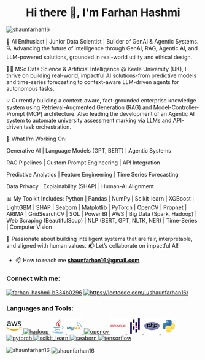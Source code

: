<h1 align="center">Hi there 👋, I'm Farhan Hashmi</h1>
<p align="left"> <img src="https://komarev.com/ghpvc/?username=shaunfarhan16&label=Profile%20views&color=0e75b6&style=flat" alt="shaunfarhan16" /> </p>

🚀 AI Enthusiast | Junior Data Scientist | Builder of GenAI & Agentic Systems.
🔍 Advancing the future of intelligence through GenAI, RAG, Agentic AI, and LLM-powered solutions, grounded in real-world utility and ethical design.

👨‍🎓 MSc Data Science & Artificial Intelligence @ Keele University (UK),
I thrive on building real-world, impactful AI solutions-from predictive models and time-series forecasting to context-aware LLM-driven agents for autonomous tasks.

💡 Currently building a context-aware, fact-grounded enterprise knowledge system using Retrieval-Augmented Generation (RAG) and Model-Controller-Prompt (MCP) architecture. Also leading the development of an Agentic AI system to automate university assessment marking via LLMs and API-driven task orchestration.

🧠 What I’m Working On:

Generative AI | Language Models (GPT, BERT) | Agentic Systems

RAG Pipelines | Custom Prompt Engineering | API Integration

Predictive Analytics | Feature Engineering | Time Series Forecasting

Data Privacy | Explainability (SHAP) | Human-AI Alignment

📊 My Toolkit Includes:
Python | Pandas | NumPy | Scikit-learn | XGBoost | LightGBM | SHAP | Seaborn | Matplotlib |
PyTorch | OpenCV | Prophet | ARIMA | GridSearchCV | SQL | Power BI | AWS | Big Data (Spark, Hadoop) |
Web Scraping (BeautifulSoup) | NLP (BERT, GPT, NLTK, NER) | Time-Series | Computer Vision

🔗 Passionate about building intelligent systems that are fair, interpretable, and aligned with human values.
📬 Let’s collaborate on impactful AI!

- 📫 How to reach me **shaunfarhan16@gmail.com**

<h3 align="left">Connect with me:</h3>
<p align="left">
<a href="https://linkedin.com/in/farhan-hashmi-b334b0296" target="blank"><img align="center" src="https://raw.githubusercontent.com/rahuldkjain/github-profile-readme-generator/master/src/images/icons/Social/linked-in-alt.svg" alt="farhan-hashmi-b334b0296" height="30" width="40" /></a>
<a href="https://www.leetcode.com/https://leetcode.com/u/shaunfarhan16/" target="blank"><img align="center" src="https://raw.githubusercontent.com/rahuldkjain/github-profile-readme-generator/master/src/images/icons/Social/leet-code.svg" alt="https://leetcode.com/u/shaunfarhan16/" height="30" width="40" /></a>
</p>

<h3 align="left">Languages and Tools:</h3>
<p align="left"> <a href="https://aws.amazon.com" target="_blank" rel="noreferrer"> <img src="https://raw.githubusercontent.com/devicons/devicon/master/icons/amazonwebservices/amazonwebservices-original-wordmark.svg" alt="aws" width="40" height="40"/> </a> <a href="https://hadoop.apache.org/" target="_blank" rel="noreferrer"> <img src="https://www.vectorlogo.zone/logos/apache_hadoop/apache_hadoop-icon.svg" alt="hadoop" width="40" height="40"/> </a> <a href="https://www.java.com" target="_blank" rel="noreferrer"> <img src="https://raw.githubusercontent.com/devicons/devicon/master/icons/java/java-original.svg" alt="java" width="40" height="40"/> </a> <a href="https://www.mysql.com/" target="_blank" rel="noreferrer"> <img src="https://raw.githubusercontent.com/devicons/devicon/master/icons/mysql/mysql-original-wordmark.svg" alt="mysql" width="40" height="40"/> </a> <a href="https://opencv.org/" target="_blank" rel="noreferrer"> <img src="https://www.vectorlogo.zone/logos/opencv/opencv-icon.svg" alt="opencv" width="40" height="40"/> </a> <a href="https://www.oracle.com/" target="_blank" rel="noreferrer"> <img src="https://raw.githubusercontent.com/devicons/devicon/master/icons/oracle/oracle-original.svg" alt="oracle" width="40" height="40"/> </a> <a href="https://pandas.pydata.org/" target="_blank" rel="noreferrer"> <img src="https://raw.githubusercontent.com/devicons/devicon/2ae2a900d2f041da66e950e4d48052658d850630/icons/pandas/pandas-original.svg" alt="pandas" width="40" height="40"/> </a> <a href="https://www.php.net" target="_blank" rel="noreferrer"> <img src="https://raw.githubusercontent.com/devicons/devicon/master/icons/php/php-original.svg" alt="php" width="40" height="40"/> </a> <a href="https://www.python.org" target="_blank" rel="noreferrer"> <img src="https://raw.githubusercontent.com/devicons/devicon/master/icons/python/python-original.svg" alt="python" width="40" height="40"/> </a> <a href="https://pytorch.org/" target="_blank" rel="noreferrer"> <img src="https://www.vectorlogo.zone/logos/pytorch/pytorch-icon.svg" alt="pytorch" width="40" height="40"/> </a> <a href="https://scikit-learn.org/" target="_blank" rel="noreferrer"> <img src="https://upload.wikimedia.org/wikipedia/commons/0/05/Scikit_learn_logo_small.svg" alt="scikit_learn" width="40" height="40"/> </a> <a href="https://seaborn.pydata.org/" target="_blank" rel="noreferrer"> <img src="https://seaborn.pydata.org/_images/logo-mark-lightbg.svg" alt="seaborn" width="40" height="40"/> </a> <a href="https://www.tensorflow.org" target="_blank" rel="noreferrer"> <img src="https://www.vectorlogo.zone/logos/tensorflow/tensorflow-icon.svg" alt="tensorflow" width="40" height="40"/> </a> </p>

<p><img align="left" src="https://github-readme-stats.vercel.app/api/top-langs?username=shaunfarhan16&show_icons=true&locale=en&layout=compact" alt="shaunfarhan16" /></p>

<p>&nbsp;<img align="center" src="https://github-readme-stats.vercel.app/api?username=shaunfarhan16&show_icons=true&locale=en" alt="shaunfarhan16" /></p>


<!--
**Shaunfarhan16/Shaunfarhan16** is a ✨ _special_ ✨ repository because its `README.md` (this file) appears on your GitHub profile.

Here are some ideas to get you started:

- 🔭 I’m currently working on ...
- 🌱 I’m currently learning ...
- 👯 I’m looking to collaborate on ...
- 🤔 I’m looking for help with ...
- 💬 Ask me about ...
- 📫 How to reach me: ...
- 😄 Pronouns: ...
- ⚡ Fun fact: ...
-->
